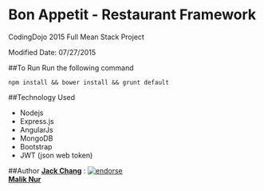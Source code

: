 # Bon Appetit - Restaurant Framework
CodingDojo 2015 Full Mean Stack Project

Modified Date: 07/27/2015

##To Run
Run the following command
```
npm install && bower install && grunt default
```

##Technology Used
- Nodejs
- Express.js
- AngularJs
- MongoDB
- Bootstrap
- JWT (json web token)

##Author
**[Jack Chang]** : [![endorse](https://api.coderwall.com/wei0831/endorsecount.png)](https://coderwall.com/wei0831)  
**[Malik Nur]**

[Jack Chang]: https://about.me/wei0831
[Malik Nur]: https://www.linkedin.com/pub/malik-nur/b7/25a/2a8
